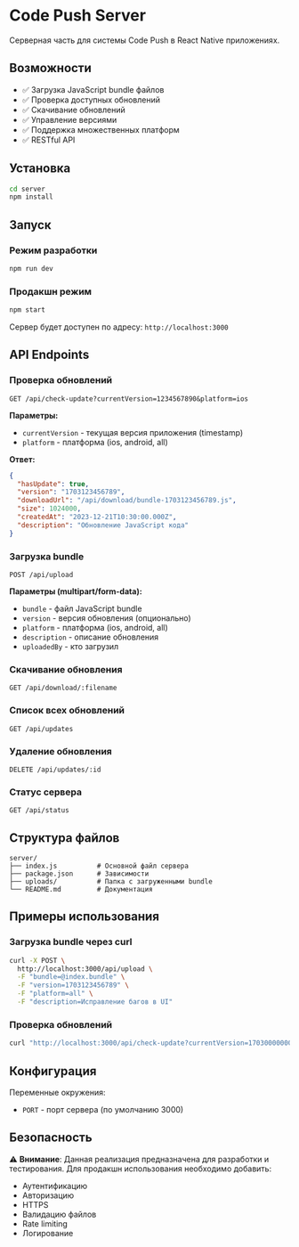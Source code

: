 # Code Push Server

Серверная часть для системы Code Push в React Native приложениях.

## Возможности

- ✅ Загрузка JavaScript bundle файлов
- ✅ Проверка доступных обновлений
- ✅ Скачивание обновлений
- ✅ Управление версиями
- ✅ Поддержка множественных платформ
- ✅ RESTful API

## Установка

```bash
cd server
npm install
```

## Запуск

### Режим разработки

```bash
npm run dev
```

### Продакшн режим

```bash
npm start
```

Сервер будет доступен по адресу: `http://localhost:3000`

## API Endpoints

### Проверка обновлений

```
GET /api/check-update?currentVersion=1234567890&platform=ios
```

**Параметры:**

- `currentVersion` - текущая версия приложения (timestamp)
- `platform` - платформа (ios, android, all)

**Ответ:**

```json
{
  "hasUpdate": true,
  "version": "1703123456789",
  "downloadUrl": "/api/download/bundle-1703123456789.js",
  "size": 1024000,
  "createdAt": "2023-12-21T10:30:00.000Z",
  "description": "Обновление JavaScript кода"
}
```

### Загрузка bundle

```
POST /api/upload
```

**Параметры (multipart/form-data):**

- `bundle` - файл JavaScript bundle
- `version` - версия обновления (опционально)
- `platform` - платформа (ios, android, all)
- `description` - описание обновления
- `uploadedBy` - кто загрузил

### Скачивание обновления

```
GET /api/download/:filename
```

### Список всех обновлений

```
GET /api/updates
```

### Удаление обновления

```
DELETE /api/updates/:id
```

### Статус сервера

```
GET /api/status
```

## Структура файлов

```
server/
├── index.js          # Основной файл сервера
├── package.json      # Зависимости
├── uploads/          # Папка с загруженными bundle
└── README.md         # Документация
```

## Примеры использования

### Загрузка bundle через curl

```bash
curl -X POST \
  http://localhost:3000/api/upload \
  -F "bundle=@index.bundle" \
  -F "version=1703123456789" \
  -F "platform=all" \
  -F "description=Исправление багов в UI"
```

### Проверка обновлений

```bash
curl "http://localhost:3000/api/check-update?currentVersion=1703000000000&platform=ios"
```

## Конфигурация

Переменные окружения:

- `PORT` - порт сервера (по умолчанию 3000)

## Безопасность

⚠️ **Внимание**: Данная реализация предназначена для разработки и тестирования. Для продакшн использования необходимо добавить:

- Аутентификацию
- Авторизацию
- HTTPS
- Валидацию файлов
- Rate limiting
- Логирование
